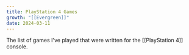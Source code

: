 ```yaml
---
title: PlayStation 4 Games
growth: "[[Evergreen]]"
date: 2024-03-11
---
```

The list of games I've played that were written for the [[PlayStation 4]] console.